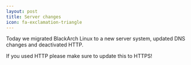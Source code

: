 ```yaml
---
layout: post
title: Server changes
icon: fa-exclamation-triangle
---
```


Today we migrated BlackArch Linux to a new server system, updated DNS changes and deactivated HTTP.

If you used HTTP please make sure to update this to HTTPS!